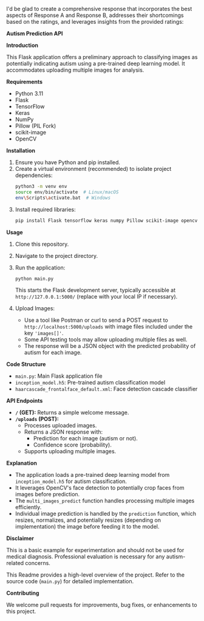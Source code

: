 I'd be glad to create a comprehensive response that incorporates the best aspects of Response A and Response B, addresses their shortcomings based on the ratings, and leverages insights from the provided ratings:

**Autism Prediction API**

**Introduction**

This Flask application offers a preliminary approach to classifying images as potentially indicating autism using a pre-trained deep learning model. It accommodates uploading multiple images for analysis.

**Requirements**

* Python 3.11
* Flask
* TensorFlow
* Keras
* NumPy
* Pillow (PIL Fork)
* scikit-image
* OpenCV

**Installation**

1. Ensure you have Python and pip installed.
2. Create a virtual environment (recommended) to isolate project dependencies:
   ```bash
   python3 -m venv env
   source env/bin/activate  # Linux/macOS
   env\Scripts\activate.bat  # Windows
   ```
3. Install required libraries:
   ```bash
   pip install Flask tensorflow keras numpy Pillow scikit-image opencv-python
   ```

**Usage**

1. Clone this repository.
2. Navigate to the project directory.
3. Run the application:
   ```bash
   python main.py
   ```
   This starts the Flask development server, typically accessible at `http://127.0.0.1:5000/` (replace with your local IP if necessary).

4. Upload Images:
   - Use a tool like Postman or curl to send a POST request to `http://localhost:5000/uploads` with image files included under the key `'images[]'`.
   - Some API testing tools may allow uploading multiple files as well.
   - The response will be a JSON object with the predicted probability of autism for each image.

**Code Structure**

* `main.py`: Main Flask application file
* `inception_model.h5`: Pre-trained autism classification model
* `haarcascade_frontalface_default.xml`: Face detection cascade classifier

**API Endpoints**

* **`/` (GET):** Returns a simple welcome message.
* **`/uploads` (POST):**
    - Processes uploaded images.
    - Returns a JSON response with:
        - Prediction for each image (autism or not).
        - Confidence score (probability).
    - Supports uploading multiple images.

**Explanation**

- The application loads a pre-trained deep learning model from `inception_model.h5` for autism classification.
- It leverages OpenCV's face detection to potentially crop faces from images before prediction.
- The `multi_images_predict` function handles processing multiple images efficiently.
- Individual image prediction is handled by the `prediction` function, which resizes, normalizes, and potentially resizes (depending on implementation) the image before feeding it to the model.

**Disclaimer**

This is a basic example for experimentation and should not be used for medical diagnosis. Professional evaluation is necessary for any autism-related concerns.

This Readme provides a high-level overview of the project. Refer to the source code (`main.py`) for detailed implementation.

**Contributing**

We welcome pull requests for improvements, bug fixes, or enhancements to this project.
